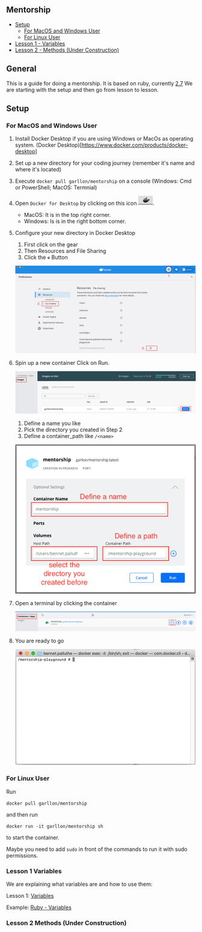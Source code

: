 ## Mentorship

- [Setup](#setup)
  - [For MacOS and Windows User](#for-macos-and-windows-user)
  - [For Linux User](#for-linux-user)
- [Lesson 1 - Variables](#lesson-1-variables)
- [Lesson 2 - Methods (Under
  Construction)](#lesson-2-methods-under-construction)

## General

This is a guide for doing a mentorship. It is based on ruby, currently [2.7](https://ruby-doc.org/core-2.7.0/)
We are starting with the setup and then go from lesson to lesson.

## Setup

### For MacOS and Windows User

1. Install Docker Desktop if you are using Windows or MacOs as operating system. (Docker Desktop)[https://www.docker.com/products/docker-desktop]
2. Set up a new directory for your coding journey (remember it's name and where it's located)
3. Execute `docker pull garllon/mentorship` on a console (Windows: Cmd or PowerShell; MacOS: Termnial)
4. Open `Docker for Desktop` by clicking on this icon ![Config Code Folder](/screenshots/DockerIcon.png).
    - MacOS: It is in the top right corner.
    - Windows: Is is in the right bottom corner.
5. Configure your new directory in Docker Desktop
    1. First click on the gear
    2. Then Resources and File Sharing
    3. Click the `⊕` Button
    
    ![Config Code Folder](/screenshots/ConfigDockerDesktopFileSharing.png)
    
6. Spin up a new container
    Click on Run.

    ![Config Code Folder](/screenshots/CreateContainerInit.png)

    1. Define a name you like
    2. Pick the directory you created in Step 2
    3. Define a container_path like `/<name>`
    
    ![Config Code Folder](/screenshots/CreateContainerSetup.png)
    
7. Open a terminal by clicking the container

    ![Config Code Folder](/screenshots/RunTerminal.png)

8. You are ready to go

    ![Config Code Folder](/screenshots/ReadyToGo.png)
    
### For Linux User

Run
```shell
docker pull garllon/mentorship
```
and then run
```shell
docker run -it garllon/mentorship sh
```
to start the container.

Maybe you need to add `sudo` in front of the commands to run it with sudo permissions.

### Lesson 1 Variables

We are explaining what variables are and how to use them:

Lesson 1: [Variables](/lessons/1-variables.md)

Example: [Ruby - Variables](/lessons/examples/1_variables.rb)

### Lesson 2 Methods (Under Construction)
